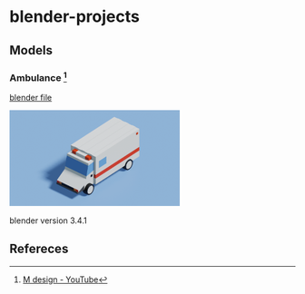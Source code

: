 # blender-projects


## Models

### Ambulance [^1]

[blender file](models/ambulance.blend)

<img src="models/ambulance.png" width="300px">

blender version 3.4.1


## Refereces
[^1]: [M design - YouTube](https://www.youtube.com/@Mdesign_blender)
